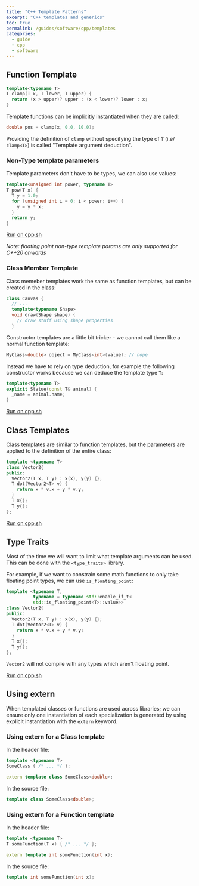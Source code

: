 ```yaml
---
title: "C++ Template Patterns"
excerpt: "C++ templates and generics"
toc: true
permalink: /guides/software/cpp/templates
categories:
  - guide
  - cpp
  - software
---
```

## Function Template

```cpp
template<typename T>
T clamp(T x, T lower, T upper) {
  return (x > upper)? upper : (x < lower)? lower : x;
}
```

Template functions can be implicitly instantiated when they are called:
```cpp
double pos = clamp(x, 0.0, 10.0);
```

Providing the definition of `clamp` without specifying the type of `T` (i.e/ `clamp<T>`) is called "Template argument deduction".

### Non-Type template parameters

Template parameters don't have to be types, we can also use values:
```cpp
template<unsigned int power, typename T>
T pow(T x) {
  T y = 1.0;
  for (unsigned int i = 0; i < power; i++) {
    y = y * x;   
  }
  return y;
}
```

[Run on cpp.sh](http://cpp.sh/63dvo)

*Note: floating point non-type template params are only supported for C++20 onwards*

### Class Member Template

Class memeber templates work the same as function templates, but can be created in the class:

```cpp
class Canvas {
  // ...
  template<typename Shape>
  void draw(Shape shape) {
    // draw stuff using shape properties
  }
```

Constructor templates are a little bit tricker - we cannot call them like a normal function template:
```cpp
MyClass<double> object = MyClass<int>(value); // nope
```

Instead we have to rely on type deduction, for example the following constructor works because we can deduce the template type `T`:
```cpp
template<typename T>
explicit Statue(const T& animal) {
  _name = animal.name;
}
```

[Run on cpp.sh](http://cpp.sh/82sjg)


## Class Templates

Class templates are similar to function templates, but the parameters are applied to the definition of the entire class:

```cpp
template <typename T>
class Vector2{
public:
  Vector2(T x, T y) : x(x), y(y) {};
  T dot(Vector2<T> v) { 
    return x * v.x + y * v.y; 
  }
  T x{};
  T y{};
};
```
[Run on cpp.sh](http://cpp.sh/5n3zb)

## Type Traits

Most of the time we will want to limit what template arguments can be used. This can be done with the `<type_traits>` library.

For example, if we want to constrain some math functions to only take floating point types, we can use `is_floating_point`:

```cpp
template <typename T, 
          typename = typename std::enable_if_t<
          std::is_floating_point<T>::value>>
class Vector2{
public:
  Vector2(T x, T y) : x(x), y(y) {};
  T dot(Vector2<T> v) { 
    return x * v.x + y * v.y; 
  }
  T x{};
  T y{};
};
```

`Vector2` will not compile with any types which aren't floating point.

[Run on cpp.sh](http://cpp.sh/56wr7)

## Using extern

When templated classes or functions are used across libraries; we can ensure only one instantiation of each specialization is generated by using explicit instantiation with the `extern` keyword.

### Using extern for a Class template

In the header file:
```cpp
template <typename T>
SomeClass { /* ... */ };

extern template class SomeClass<double>;
```
In the source file:
```cpp
template class SomeClass<double>;
```

### Using extern for a Function template

In the header file:
```cpp
template <typename T>
T someFunction(T x) { /* ... */ };

extern template int someFunction(int x);
```
In the source file:
```cpp
template int someFunction(int x);
```